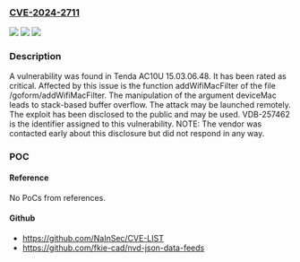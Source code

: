 ### [CVE-2024-2711](https://cve.mitre.org/cgi-bin/cvename.cgi?name=CVE-2024-2711)
![](https://img.shields.io/static/v1?label=Product&message=AC10U&color=blue)
![](https://img.shields.io/static/v1?label=Version&message=%3D%2015.03.06.48%20&color=brighgreen)
![](https://img.shields.io/static/v1?label=Vulnerability&message=CWE-121%20Stack-based%20Buffer%20Overflow&color=brighgreen)

### Description

A vulnerability was found in Tenda AC10U 15.03.06.48. It has been rated as critical. Affected by this issue is the function addWifiMacFilter of the file /goform/addWifiMacFilter. The manipulation of the argument deviceMac leads to stack-based buffer overflow. The attack may be launched remotely. The exploit has been disclosed to the public and may be used. VDB-257462 is the identifier assigned to this vulnerability. NOTE: The vendor was contacted early about this disclosure but did not respond in any way.

### POC

#### Reference
No PoCs from references.

#### Github
- https://github.com/NaInSec/CVE-LIST
- https://github.com/fkie-cad/nvd-json-data-feeds

